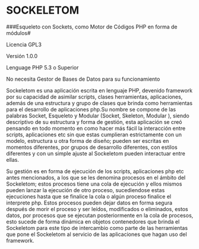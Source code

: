 # SOCKELETOM
###Esqueleto con Sockets, como Motor de Códigos PHP en forma de módulos#

Licencia GPL3

Versión 1.0.0

Lenguage PHP 5.3 o Superior

No necesita Gestor de Bases de Datos para su funcionamiento


Sockeletom es una aplicación escrita en lenguaje PHP, devenido framework por su capacidad de asimilar scripts, clases herramientas, aplicaciones, además de una estructura y grupo de clases que brinda como herramientas para el desarrollo de aplicaciones php.Su nombre se compone de las palabras Socket, Esqueleto y Modular (Socket, Skeleton, Modular ), siendo descriptivo de su estructura y forma de gestión, esta aplicación se creó pensando en todo momento en como hacer más fácil la interacción entre scripts, aplicaciones etc sin que estas cumplieran estrictamente con un modelo, estructura u otra forma de diseño; pueden ser escritas en momentos diferentes, por grupos de desarrollo diferentes, con estilos diferentes y con un simple ajuste al Sockeletom pueden interactuar entre ellas.

Su gestión es en forma de ejecución de los scripts, aplicaciones php etc antes mencionados, a los que se les denomina procesos en el ámbito del Sockeletom; estos procesos tiene una cola de ejecución y ellos mismos pueden lanzar la ejecución de otro proceso, sucediendose estas ejecuciones hasta que se finalice la cola o algún proceso finalice el interprete php. Estos procesos pueden dejar datos en forma segura después de morir el proceso y ser leídos, modificados o eliminados, estos datos, por procesos que se ejecutan posteriormente en la cola de procesos, esto sucede de forma dinámica en objetos contenedores que brinda el Sockeletom para este tipo de intercambio como parte de las herramientas que pone el Sockeletom al servicio de las aplicaciones que hagan uso del framework.
